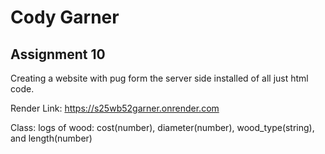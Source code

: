 # Cody Garner
## Assignment 10

Creating a website with pug form the server side installed of all just html code. 

Render Link: https://s25wb52garner.onrender.com

Class: logs of wood: cost(number), diameter(number), wood_type(string), and length(number)
